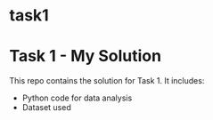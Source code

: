 # task1
# Task 1 - My Solution

This repo contains the solution for Task 1. It includes:
- Python code for data analysis
- Dataset used
  

